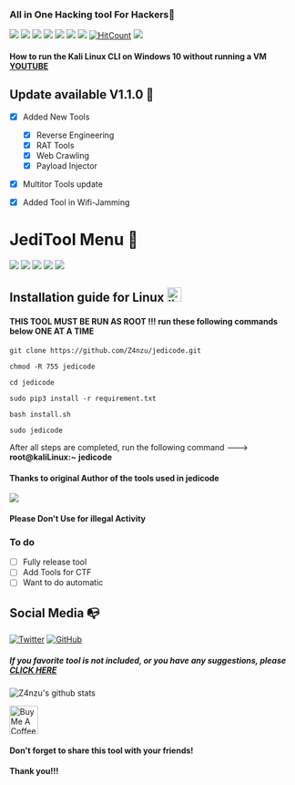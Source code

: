 ### All in One Hacking tool For Hackers🥇
![](https://img.shields.io/github/license/Z4nzu/jedicode)
![](https://img.shields.io/github/issues/Z4nzu/jedicode)
![](https://img.shields.io/github/issues-closed/Z4nzu/jedicode)
![](https://img.shields.io/badge/Python-3-blue)
![](https://img.shields.io/github/forks/Z4nzu/jedicode)
![](https://img.shields.io/github/stars/Z4nzu/jedicode)
![](https://img.shields.io/github/last-commit/Z4nzu/jedicode)
[![HitCount](http://hits.dwyl.com/Z4nzu/jedicode.svg)](http://hits.dwyl.com/Z4nzu/jedicode)
![](https://img.shields.io/badge/platform-Linux%20%7C%20KaliLinux%20%7C%20ParrotOs-blue)

#### How to run the Kali Linux CLI on Windows 10 without running a VM [YOUTUBE](https://youtu.be/BsFhpIDcd9I)

## Update available V1.1.0 🚀 
- [x] Added New Tools 
    - [x] Reverse Engineering
    - [x] RAT Tools
    - [x] Web Crawling 
    - [x] Payload Injector
- [x] Multitor Tools update
- [X] Added Tool in Wifi-Jamming


# JediTool Menu 🧰

![](https://github.com/Z4nzu/jedicode/blob/master/images/A00.png)
![](https://github.com/Z4nzu/jedicode/blob/master/images/A0.png)
![](https://github.com/Z4nzu/jedicode/blob/master/images/A1.png)
![](https://github.com/Z4nzu/jedicode/blob/master/images/A2.png)
![](https://github.com/Z4nzu/jedicode/blob/master/images/A4.png)

## Installation guide for Linux <img src="https://konpa.github.io/devicon/devicon.git/icons/linux/linux-original.svg" alt="linux" width="25" height="25"/></p><p align="center">

#### THIS TOOL MUST BE RUN AS ROOT !!! run these following commands below ONE AT A TIME 

    git clone https://github.com/Z4nzu/jedicode.git
    
    chmod -R 755 jedicode  
    
    cd jedicode
    
    sudo pip3 install -r requirement.txt
    
    bash install.sh
    
    sudo jedicode

After all steps are completed, run the following command ---> **root@kaliLinux:~** **jedicode**

#### Thanks to original Author of the tools used in jedicode

<img src ="https://img.shields.io/badge/Important-notice-red" />
<h4>Please Don't Use for illegal Activity</h4>

### To do 
- [ ] Fully release tool 
- [ ] Add Tools for CTF
- [ ] Want to do automatic 

## Social Media :mailbox_with_no_mail:
[![Twitter](https://img.shields.io/twitter/url?color=%231DA1F2&label=follow&logo=twitter&logoColor=%231DA1F2&style=flat-square&url=https%3A%2F%2Fwww.reddit.com%2Fuser%2FFatChicken277)](https://twitter.com/_Zinzu07)
[![GitHub](https://img.shields.io/badge/-GitHub-181717?style=flat-square&logo=github&link=https://github.com/Z4nzu/)](https://github.com/Z4nzu/)
##### If you favorite tool is not included, or you have any suggestions, please [CLICK HERE](https://forms.gle/b235JoCKyUq5iM3t8)
![Z4nzu's github stats](https://github-readme-stats.vercel.app/api?username=Z4nzu&show_icons=true&title_color=fff&icon_color=79ff97&text_color=9f9f9f&bg_color=151515)

<a href="https://www.buymeacoffee.com/Zinzu" target="_blank"><img src="https://cdn.buymeacoffee.com/buttons/arial-yellow.png" alt="Buy Me A Coffee" style="height: 50px !important;width: 50px !important;"></a>

#### Don't forget to share this tool with your friends!
#### Thank you!!!
